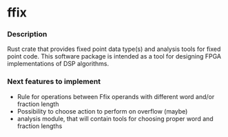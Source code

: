 # ffix

### Description
Rust crate that provides fixed point data type(s) and analysis tools for fixed point code. This software package is intended as a tool for designing FPGA implementations of DSP algorithms.

### Next features to implement
- Rule for operations between Ffix operands with different word and/or fraction length
- Possibility to choose action to perform on overflow (maybe)
- analysis module, that will contain tools for choosing proper word and fraction lengths

